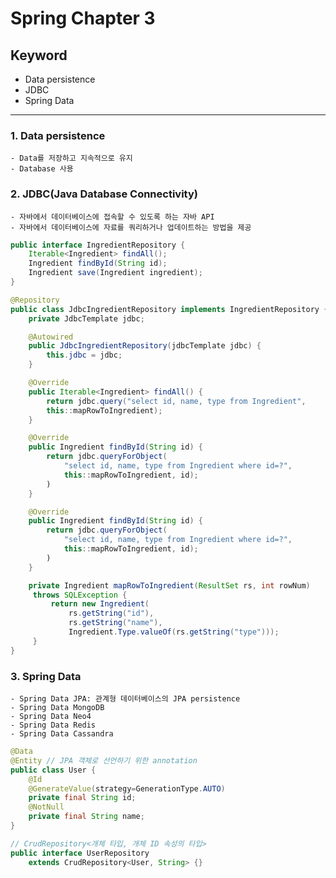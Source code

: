 # Spring Chapter 3

## Keyword
- Data persistence
- JDBC
- Spring Data

---

### 1. Data persistence
    - Data를 저장하고 지속적으로 유지
    - Database 사용

### 2. JDBC(Java Database Connectivity)
    - 자바에서 데이터베이스에 접속할 수 있도록 하는 자바 API
    - 자바에서 데이터베이스에 자료를 쿼리하거나 업데이트하는 방법을 제공
    
```java
public interface IngredientRepository {
    Iterable<Ingredient> findAll();
    Ingredient findById(String id);
    Ingredient save(Ingredient ingredient);
}
```
```java
@Repository
public class JdbcIngredientRepository implements IngredientRepository {
    private JdbcTemplate jdbc;

    @Autowired
    public JdbcIngredientRepository(jdbcTemplate jdbc) {
        this.jdbc = jdbc;
    }

    @Override
    public Iterable<Ingredient> findAll() {
        return jdbc.query("select id, name, type from Ingredient",
        this::mapRowToIngredient);
    }

    @Override
    public Ingredient findById(String id) {
        return jdbc.queryForObject(
            "select id, name, type from Ingredient where id=?",
            this::mapRowToIngredient, id);
        )
    }

    @Override
    public Ingredient findById(String id) {
        return jdbc.queryForObject(
            "select id, name, type from Ingredient where id=?",
            this::mapRowToIngredient, id);
        )
    }

    private Ingredient mapRowToIngredient(ResultSet rs, int rowNum)
     throws SQLException {
         return new Ingredient(
             rs.getString("id"),
             rs.getString("name"),
             Ingredient.Type.valueOf(rs.getString("type")));
     }
}
```

### 3. Spring Data
    - Spring Data JPA: 관계형 데이터베이스의 JPA persistence
    - Spring Data MongoDB
    - Spring Data Neo4
    - Spring Data Redis
    - Spring Data Cassandra

```java
@Data
@Entity // JPA 객체로 선언하기 위한 annotation
public class User {
    @Id
    @GenerateValue(strategy=GenerationType.AUTO)
    private final String id;
    @NotNull
    private final String name;
}
```
```java
// CrudRepository<개체 타입, 개체 ID 속성의 타입>
public interface UserRepository 
    extends CrudRepository<User, String> {}
```